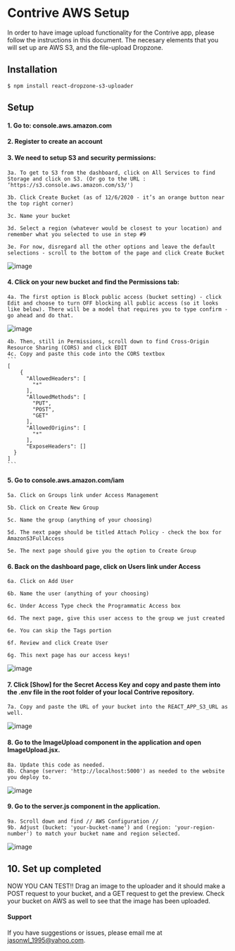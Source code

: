 # Contrive AWS Setup

In order to have image upload functionality for the Contrive app, please follow the instructions in this document. The necesary elements that you will set up are AWS S3, and the file-upload Dropzone.

## Installation

`$ npm install react-dropzone-s3-uploader`

## Setup

#### 1. Go to: console.aws.amazon.com

#### 2. Register to create an account

#### 3. We need to setup S3 and security permissions:

    3a. To get to S3 from the dashboard, click on All Services to find Storage and click on S3. (Or go to the URL : ‘https://s3.console.aws.amazon.com/s3/')

    3b. Click Create Bucket (as of 12/6/2020 - it’s an orange button near the top right corner)

    3c. Name your bucket

    3d. Select a region (whatever would be closest to your location) and remember what you selected to use in step #9

    3e. For now, disregard all the other options and leave the default selections - scroll to the bottom of the page and click Create Bucket

![image](https://user-images.githubusercontent.com/71994152/114344673-de439b80-9b25-11eb-9fb1-e088d497dbd1.png)

#### 4. Click on your new bucket and find the Permissions tab:

    4a. The first option is Block public access (bucket setting) - click Edit and choose to turn OFF blocking all public access (so it looks like below). There will be a model that requires you to type confirm - go ahead and do that.

![image](https://user-images.githubusercontent.com/71994152/114344914-57db8980-9b26-11eb-818a-667611fb5c30.png)

    4b. Then, still in Permissions, scroll down to find Cross-Origin Resource Sharing (CORS) and click EDIT
    4c. Copy and paste this code into the CORS textbox
    ```
    [
        {
          "AllowedHeaders": [
            "*"
          ],
          "AllowedMethods": [
            "PUT",
            "POST",
            "GET"
          ],
          "AllowedOrigins": [
            "*"
          ],
          "ExposeHeaders": []
      }
    ]
    ```

#### 5. Go to console.aws.amazon.com/iam

    5a. Click on Groups link under Access Management

    5b. Click on Create New Group

    5c. Name the group (anything of your choosing)

    5d. The next page should be titled Attach Policy - check the box for AmazonS3FullAccess

    5e. The next page should give you the option to Create Group

#### 6. Back on the dashboard page, click on Users link under Access

    6a. Click on Add User

    6b. Name the user (anything of your choosing)

    6c. Under Access Type check the Programmatic Access box

    6d. The next page, give this user access to the group we just created

    6e. You can skip the Tags portion

    6f. Review and click Create User

    6g. This next page has our access keys!

![image](https://user-images.githubusercontent.com/71994152/114346325-e3561a00-9b28-11eb-994f-d00c16fa041f.png)

#### 7. Click [Show] for the Secret Access Key and copy and paste them into the .env file in the root folder of your local Contrive repository.

    7a. Copy and paste the URL of your bucket into the REACT_APP_S3_URL as well.

![image](https://user-images.githubusercontent.com/71994152/114347034-f7e6e200-9b29-11eb-9af4-1bf6412147c2.png)

#### 8. Go to the ImageUpload component in the application and open ImageUpload.jsx.

    8a. Update this code as needed.
    8b. Change (server: 'http://localhost:5000') as needed to the website you deploy to.

![image](https://user-images.githubusercontent.com/71994152/114349980-3088ba80-9b2e-11eb-8e0b-8a497efd4487.png)

#### 9. Go to the server.js component in the application.

    9a. Scroll down and find // AWS Configuration //
    9b. Adjust (bucket: 'your-bucket-name') and (region: 'your-region-number') to match your bucket name and region selected.

![image](https://user-images.githubusercontent.com/71994152/114349937-28307f80-9b2e-11eb-9099-238ed345de49.png)

## 10. Set up completed

NOW YOU CAN TEST!!
Drag an image to the uploader and it should make a POST request to your bucket, and a GET request to get the preview.
Check your bucket on AWS as well to see that the image has been uploaded.

#### Support

If you have suggestions or issues, please email me at jasonwl_1995@yahoo.com.
